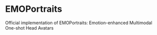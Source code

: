 # EMOPortraits
Official implementation of EMOPortraits: Emotion-enhanced Multimodal One-shot Head Avatars
